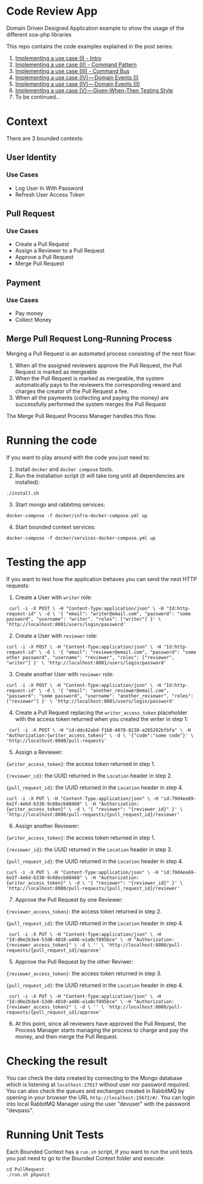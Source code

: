 # Code Review App
Domain Driven Designed Application example to show the usage of the different soa-php libraries

This repo contains the code examples explained in the post series:

1. [Implementing a use case (I) - Intro](https://medium.com/@mgonzalezbaile/implementing-a-use-case-i-intro-38c80b4fed0)
2. [Implementing a use case (II) - Command Pattern](https://medium.com/@mgonzalezbaile/implementing-a-use-case-ii-command-pattern-2d49d980e61c)
3. [Implementing a use case (III) - Command Bus](https://medium.com/@mgonzalezbaile/implementing-a-use-case-iii-command-bus-9bff58766d28)
4. [Implementing a use case (IV) — Domain Events (I)](https://medium.com/@mgonzalezbaile/implementing-a-use-case-v-domain-events-i-21549bb87281)
5. [Implementing a use case (IV) — Domain Events (II)](https://medium.com/@mgonzalezbaile/implementing-a-use-case-v-domain-events-ii-22164128ed0f)
6. [Implementing a use case (V) — Given-When-Then Testing Style](https://medium.com/@mgonzalezbaile/implementing-a-use-case-v-given-when-then-testing-style-a17a645b1aa6)
7. To be continued...

# Context
There are 3 bounded contexts:

## User Identity
### Use Cases
- Log User In With Password
- Refresh User Access Token

## Pull Request
### Use Cases
- Create a Pull Request
- Assign a Reviewer to a Pull Request
- Approve a Pull Request
- Merge Pull Request

## Payment
### Use Cases
- Pay money
- Collect Money

## Merge Pull Request Long-Running Process
Merging a Pull Request is an automated process consisting of the next flow:

1) When all the assigned reviewers approve the Pull Request, the Pull Request is marked as mergeable
2) When the Pull Request is marked as mergeable, the system automatically pays to the reviewers the corresponding reward and charges the creator of the Pull Request a fee.
3) When all the payments (collecting and paying the money) are successfully performed the system merges the Pull Request

The Merge Pull Request Process Manager handles this flow.

# Running the code
If you want to play around with the code you just need to:

1) Install `docker` and `docker compose` tools.
2) Run the installation script (it will take long until all dependencies are installed):

`./install.sh`

3) Start mongo and rabbitmq services:

`docker-compose -f docker/infra-docker-compose.yml up`

4) Start bounded context services:

`docker-compose -f docker/services-docker-compose.yml up`

# Testing the app
If you want to test how the application behaves you can send the next HTTP requests:

1) Create a User with `writer` role:

`
curl -i -X POST \
   -H "Content-Type:application/json" \
   -H "Id:http-request-id" \
   -d \
'{
  "email": "writer@email.com",
  "password": "some password",
  "username": "writer",
  "roles": ["writer"]
}' \
 'http://localhost:8081/users/login/password'`
 
2) Create a User with `reviewer` role:

`
curl -i -X POST \
   -H "Content-Type:application/json" \
   -H "Id:http-request-id" \
   -d \
'{
  "email": "reviewer@email.com",
  "password": "some other password",
  "username": "reviewer",
  "roles": ["reviewer", "writer"]
}' \
 'http://localhost:8081/users/login/password'
`

3) Create another User with `reviewer` role:

`
curl -i -X POST \
   -H "Content-Type:application/json" \
   -H "Id:http-request-id" \
   -d \
'{
  "email": "another_reviewer@email.com",
  "password": "some password",
  "username": "another_reviewer",
  "roles": ["reviewer"]
}' \
 'http://localhost:8081/users/login/password'
`

4) Create a Pull Request replacing the `writer_access_token` placeholder with the access token returned when you created the writer in step 1:

`
curl -i -X POST \
   -H "id:ddc42abd-f1b8-4078-8238-a265282bfbfa" \
   -H "Authorization:{writer_access_token}" \
   -d \
'{"code":"some code"}' \
 'http://localhost:8080/pull-requests'`

5) Assign a Reviewer:

`{writer_access_token}`: the access token returned in step 1.

`{reviewer_id}`: the UUID returned in the `Location` header in step 2.

`{pull_request_id}`: the UUID returned in the `Location` header in step 4.

`
curl -i -X PUT \
   -H "Content-Type:application/json" \
   -H "id:79d4ee69-6e2f-4e6d-b338-9c68ecb88468" \
   -H "Authorization:{writer_access_token}" \
   -d \
'{
	"reviewer": "{reviewer_id}"
}' \
 'http://localhost:8080/pull-requests/{pull_request_id}/reviewer' `
 
6) Assign another Reviewer:

`{writer_access_token}`: the access token returned in step 1.

`{reviewer_id}`: the UUID returned in the `Location` header in step 3.

`{pull_request_id}`: the UUID returned in the `Location` header in step 4.

`
curl -i -X PUT \
   -H "Content-Type:application/json" \
   -H "id:79d4ee69-6e2f-4e6d-b338-9c68ecb88468" \
   -H "Authorization:{writer_access_token}" \
   -d \
'{
	"reviewer": "{reviewer_id}"
}' \
 'http://localhost:8080/pull-requests/{pull_request_id}/reviewer' `
 

7) Approve the Pull Request by one Reviewer:

`{reviewer_access_token}`: the access token returned in step 2.

`{pull_request_id}`: the UUID returned in the `Location` header in step 4.

`
curl -i -X PUT \
   -H "Content-Type:application/json" \
   -H "Id:d0e2b3e4-53d0-4010-a486-e1a0cf895bce" \
   -H "Authorization:{reviewer_access_token}" \
   -d \
'' \
 'http://localhost:8080/pull-requests/{pull_request_id}/approve'`

5) Approve the Pull Request by the other Reviwer:

`{reviewer_access_token}`: the access token returned in step 3.

`{pull_request_id}`: the UUID returned in the `Location` header in step 4.

`
curl -i -X PUT \
   -H "Content-Type:application/json" \
   -H "Id:d0e2b3e4-53d0-4010-a486-e1a0cf895bce" \
   -H "Authorization:{reviewer_access_token}" \
   -d \
'' \
 'http://localhost:8080/pull-requests/{pull_request_id}/approve'`

6) At this point, since all reviewers have approved the Pull Request, the Process Manager starts managing the process to charge and pay the money, and then merge the Pull Request.

# Checking the result
You can check the data created by connecting to the Mongo database which is listening at `localhost:27017` without user nor password required. You can also check the queues and exchanges created in RabbitMQ by opening in your browser the URL `http://localhost:15672/#/`. You can login into local RabbitMQ Manager using the user "devuser" with the password "devpass".

# Running Unit Tests
Each Bounded Context has a `run.sh` script, if you want to run the unit tests you just need to go to the Bounded Context folder and execute:

```
cd PullRequest
./run.sh phpunit
```
